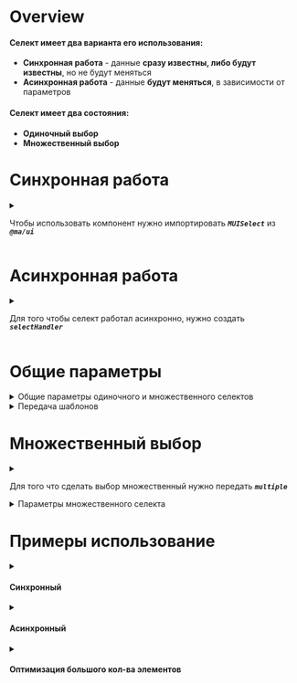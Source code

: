 # Overview

#### Селект имеет два варианта его использования:

- **Синхронная работа** - данные **сразу известны, либо будут известны**, но не будут меняться
- **Асинхронная работа** - данные **будут меняться**, в зависимости от параметров

#### Селект имеет два состояния:

- **Одиночный выбор**
- **Множественный выбор**

# Синхронная работа

<details>
<summary>

Чтобы использовать компонент нужно импортировать **_`MUISelect`_** из **_`@ma/ui`_**

</summary>

- Поле **_`items`_**- обязательно для селектов, в него мы передаем элементы которые хотим видеть в списке

```
    items = [0, 1, 2, 3];
    <mui-select [items]="items"></mui-select>
```

- Так же в **_`items`_** можно передать observable

```html
items = of([0, 1, 2, 3]);
<mui-select [items]="items"></mui-select>
```

## Результат

![Видео-19-08-2025 07_58_42.mp4](uploads/9a54da6660c985bf43aa4033c67846e0/%D0%92%D0%B8%D0%B4%D0%B5%D0%BE-19-08-2025_07_58_42.mp4)

</details>

# Асинхронная работа

<details>
<summary>

Для того чтобы селект работал асинхронно, нужно создать **_`selectHandler`_**

</summary>

- **_`selectHandler`_**

```typescript
 protected usersSelectHandler: SelectHandler<User> = ({ pageNumber, pageCapacity, search }) => {
    return this.userService
      .getPaginated({
        pageNumber: pageNumber,
        pageCapacity: pageCapacity,
        ...(search && { search }),
      })
      .pipe(
        map(({ data, pagination }) => {
          return {
            options: data,
            metadata: {
              pageNumber: pagination.pageNumber,
              pageCapacity: pagination.pageCapacity,
              total: pagination.total,
            },
          }
        }),
      )
  }
```

- Передать его в **_`items`_**

  ```html
  <mui-select [items]="usersSelectHandler"></mui-select>
  ```

  ## Результат

  Теперь селект работает в **асинхронном режиме**, и реагирует на параметры запроса - **_`pageNumber, pageCapacity, search`_**

  ![Видео-19-08-2025 08_10_42.mp4](uploads/3e523d2ae43111fba56253e9badc1024/%D0%92%D0%B8%D0%B4%D0%B5%D0%BE-19-08-2025_08_10_42.mp4)

</details>

# Общие параметры

<details>
<summary>Общие параметры одиночного и множественного селектов</summary>

- **_`cleaner`_** - добавляет кнопку для очистки поля
- **_`strictMode`_** - строгий режим, при отключении позволяет вводить в поле любые значения
- **_`readOnly`_** - режим только для чтения
- **`withoutLabel`** - параметр который следует использовать если не хотите передать лейбл(TODO: попробовать реализовать туже логику без него)
- **_`groupLabel`_** - label внутри datalist для группы
- **_`emptyContent`_** - шаблон который будет использоваться при пустом списке
- **_`refresher`_** - subject который используется для обновления запроса, используйте если хотите обновить значение `items`

</details>

<details>
<summary>Передача шаблонов</summary>

- **_`label`_** - `<mui-select [items]="items">Label</mui-select>`
- **_`content`_** - контент в поле идущий после значения

  ```html
  <ng-container ngProjectAs="content">...code</ng-container>
  ```

- **_`beforeOptionsContentTemplate`_** - контент в поле идущий перед списком option, по аналогии с **_`content`_**
- **_`afterOptionsContentTemplate`_** - контент в поле идущий после списка option, по аналогии с **_`content`_**
- **_`optionTemplate`_** - шаблон для кнопки опции, **_item_** - это сущность из массива **_items_**

  ```html
  <mui-select>
    <ng-container *muiOption="let item; from: itemsHandler">
      ...code
    </ng-container>
  </mui-select>
  ```

</details>

# Множественный выбор

<details>
<summary>

Для того что сделать выбор множественный нужно передать **_`multiple`_**

</summary>

```html
<mui-select [items]="items" multiple></mui-select>
```

</details>

<details>
<summary>Параметры множественного селекта</summary>

- **_`checkedAll`_** - добавление кнопки "Выбрать все" в label группы
- **_`rows`_** - кол-во отображаемых строк в поле ввода
- **_`chipAppearance | chipIcon | chipHint`_** - Хендлер для передачи стиля, иконки или подсказки в каждый выбранный chip

  ```typescript
  chipAppearance: ChipAppearanceHandler<number> = ({ index, item }) => {
    return item > 2 ? 'accent' : 'info'
  }
  // Может быть использована так же и строка
  chipAppearance = 'accent'

  chipIcon: ChipHandler<number, string> = ({ index, item }) => {
    return item > 2 ? '@tui.box' : '@tui.x'
  }
  // Может быть использована так же и строка
  chipAppearance = '@tui.box'
  ```

</details>

# Примеры использование

<details>
<summary>

#### Синхронный

</summary>

```html
<mui-select
  [items]="currencies$"
  [stringify]="stringifyCurrency"
  formControlName="currencies"
  multiple>
  {{ t('brands.available-currencies') }}
</mui-select>
```

```typescript
//Component






protected currencies$ = this.currencyService.getList()
```

</details>

<details>
<summary>

#### Асинхронный

</summary>

```html
<mui-select
  [identityMatcher]="byId"
  [items]="callScriptsSelectHandler"
  [readOnly]="!callDeliveryForm.controls.user.value"
  [refresher]="refreshFields"
  [stringify]="stringifyCallScripts"
  (optionSelected)="callDeliveryForm.controls.user.updateValueAndValidity()"
  class="grow"
  formControlName="callScript">
  {{ t('call-scripts.call-script') }}
</mui-select>
```

```typescript
//Component






protected callScriptsSelectHandler: SelectHandler<CallScriptAPI> = ({
    pageNumber,
    pageCapacity,
    search,
  }) => {
    const user = this.callDeliveryForm.controls.user.value
    return this.callScriptService
      .getPaginated({
        pageNumber: pageNumber,
        pageCapacity: pageCapacity,
        ...(search && { search }),
        ...(user && { filters: [`user_id:COMPARISON_IN:${user.id}`] }),
      })
      .pipe(
        map(({ data, pagination }) => {
          return {
            options: data,
            metadata: {
              pageNumber: pagination.pageNumber,
              pageCapacity: pagination.pageCapacity,
              total: pagination.total,
            },
          }
        }),
      )
  }
```

</details>

<details>
<summary>

#### Оптимизация большого кол-ва элементов

</summary>

```html
@let directionInputLength = directionSelect.search$.value?.length ?? 0; @let
directions = (availableDirections$ | async) ?? [];
<mui-select
  [emptyContent]="
     directionInputLength >= 2
       ? t('shared.not-found')
       : t('shared.enter-characters-placeholder', { char: 2 })"
  [muiSkeleton]="directionsDataStatus().loading"
  [stringify]="stringifyDirection"
  (input)="this.searchDirection.next(directionSelect.search$.value)"
  class="col-span-3"
  #directionSelect
  formControlName="direction">
  {{ t('directions.direction') }}
</mui-select>
```

```typescript
protected directions$ =  directionService.getList().pipe(shareReplay()),

protected searchDirection = new Subject<string | null>()
protected availableDirections$ = this.searchDirection.pipe(
    startWith(null),
    switchMap(search =>
      this.directions$.pipe(
        map(data =>
          data.filter(el => {
            const direction = this.stringifyDirection(el).toLowerCase()
            return search && direction.includes(search.toLowerCase())
          }),
        ),
      ),
    ),
  )
```

</details>
